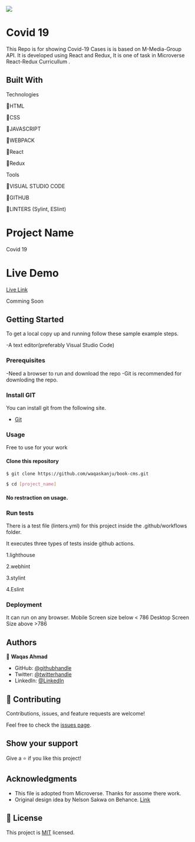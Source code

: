 ![](https://img.shields.io/badge/Microverse-blueviolet)

# Covid 19

This Repo is for showing  Covid-19 Cases is is based on M-Media-Group API. It is developed using React and Redux, It is one of task in Microverse React-Redux Curricullum .

## Built With

Technologies

🔷HTML

🔷CSS

🔷JAVASCRIPT

🔷WEBPACK

🔷React

🔷Redux

Tools

💠VISUAL STUDIO CODE

💠GITHUB

💠LINTERS (Sylint, ESlint)

# Project Name

Covid 19

# Live Demo
 [Live Link](https://62e1afc66146f605f91417ee--covid-wsk.netlify.app/)
<!-- [Live Link Netlify](https://62c71fa33074b5205add1b31--profound-pegasus-6e0c9a.netlify.app/) -->
Comming Soon

## Getting Started

To get a local copy up and running follow these sample example steps.

-A text editor(preferably Visual Studio Code)

### Prerequisites

-Need a browser to run and download the repo
-Git is recommended for downloding the repo.

### Install GIT

You can install git from the following site.
  -  [Git](https://git-scm.com/downloads)

### Usage
Free to use for your work

#### Clone this repository

```bash
$ git clone https://github.com/waqaskanju/book-cms.git

$ cd [project_name]

```
#### No restraction  on usage.

### Run tests

There is a test file (linters.yml) for this project inside the .github/workflows folder.

It executes three types of tests inside github actions.

1.lighthouse

2.webhint

3.stylint

4.Eslint


### Deployment

It can run on any browser. 
Mobile Screen size below < 786
Desktop Screen Size above >786

## Authors

👤 **Waqas Ahmad**

- GitHub: [@githubhandle](https://github.com/waqaskanju)
- Twitter: [@twitterhandle](https://twitter.com/waqaskanju)
- LinkedIn: [@LinkedIn](https://linkedin.com/in/waqaskanju)


## 🤝 Contributing

Contributions, issues, and feature requests are welcome!

Feel free to check the [issues page](../../issues/).

## Show your support

Give a ⭐️ if you like this project!

## Acknowledgments

- This file is adopted from Microverse. Thanks for assome there work.
- Original design idea by Nelson Sakwa on Behance. [Link](https://creativecommons.org/licenses/by-nc/4.0/)

## 📝 License

This project is [MIT](./MIT.md) licensed.
